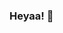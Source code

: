 ### Heyaa! 👋

<!--
**GyanviAgarwal/GyanviAgarwal** is a ✨ _special_ ✨ repository because its `README.md` (this file) appears on your GitHub profile.

Here are some ideas to get you started:

- 🔭 I’m currently working on ...
- 🌱 I’m currently learning ...
- 👯 I’m looking to collaborate on ...
- 🤔 I’m looking for help with ...
- 💬 Ask me about ...
- 📫 How to reach me: https://www.linkedin.com/in/gyanvi/
- 📚 I am currently reading(Check here):https://www.goodreads.com/user/show/125877664-gyanvi-agarwal
- ⚡ Fun fact: I can have donuts in breakfast, lunch and dinner.

